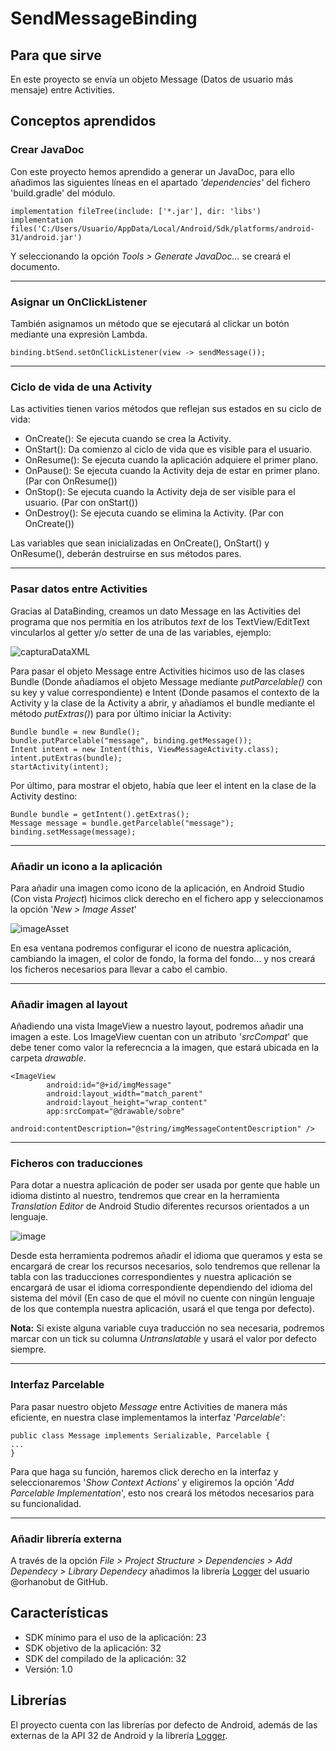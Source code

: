# SendMessageBinding

## Para que sirve
En este proyecto se envía un objeto Message (Datos de usuario más mensaje) entre Activities.


## Conceptos aprendidos
### Crear JavaDoc
Con este proyecto hemos aprendido a generar un JavaDoc, para ello añadimos las siguientes líneas en el apartado *'dependencies'* del fichero 'build.gradle' del módulo.

	implementation fileTree(include: ['*.jar'], dir: 'libs')
	implementation files('C:/Users/Usuario/AppData/Local/Android/Sdk/platforms/android-31/android.jar')

Y seleccionando la opción *Tools > Generate JavaDoc...* se creará el documento.

------------

### Asignar un OnClickListener
También asignamos un método que se ejecutará al clickar un botón mediante una expresión Lambda.

	binding.btSend.setOnClickListener(view -> sendMessage());

------------

### Ciclo de vida de una Activity
Las activities tienen varios métodos que reflejan sus estados en su ciclo de vida:
+ OnCreate(): Se ejecuta cuando se crea la Activity.
+ OnStart(): Da comienzo al ciclo de vida que es visible para el usuario.
+ OnResume(): Se ejecuta cuando la aplicación adquiere el primer plano.
+ OnPause(): Se ejecuta cuando la Activity deja de estar en primer plano. (Par con OnResume())
+ OnStop(): Se ejecuta cuando la Activity deja de ser visible para el usuario. (Par con onStart())
+ OnDestroy(): Se ejecuta cuando se elimina la Activity. (Par con OnCreate())

Las variables que sean inicializadas en OnCreate(), OnStart() y OnResume(), deberán destruirse en sus métodos pares.

------------

### Pasar datos entre Activities
Gracias al DataBinding, creamos un dato Message en las Activities del programa que nos permitía en los atributos *text* de los TextView/EditText vincularlos al getter y/o setter de una de las variables, ejemplo:

![capturaDataXML](https://user-images.githubusercontent.com/113918779/194163506-57fc08bc-49e7-4341-a48b-0c9243455918.PNG)


Para pasar el objeto Message entre Activities hicimos uso de las clases Bundle (Donde añadíamos el objeto Message mediante *putParcelable()* con su key y value correspondiente) e Intent (Donde pasamos el contexto de la Activity y la clase de la Activity a abrir, y añadíamos el bundle mediante el método *putExtras()*) para por último iniciar la Activity:

	Bundle bundle = new Bundle();
	bundle.putParcelable("message", binding.getMessage());
	Intent intent = new Intent(this, ViewMessageActivity.class);
	intent.putExtras(bundle);
	startActivity(intent);

Por último, para mostrar el objeto, había que leer el intent en la clase de la Activity destino:

	Bundle bundle = getIntent().getExtras();
	Message message = bundle.getParcelable("message");
	binding.setMessage(message);

------------

### Añadir un icono a la aplicación
Para añadir una imagen como icono de la aplicación, en Android Studio (Con vista *Project*) hicimos click derecho en el fichero app y seleccionamos la opción '*New > Image Asset*'

![imageAsset](https://user-images.githubusercontent.com/113918779/194235343-d7946354-dd1e-45f6-9476-2ce14118caa3.PNG)

En esa ventana podremos configurar el icono de nuestra aplicación, cambiando la imagen, el color de fondo, la forma del fondo... y nos creará los ficheros necesarios para llevar a cabo el cambio.

------------

### Añadir imagen al layout
Añadiendo una vista ImageView a nuestro layout, podremos añadir una imagen a este. Los ImageView cuentan con un atributo '*srcCompat*' que debe tener como valor la referecncia a la imagen, que estará ubicada en la carpeta *drawable*.

	<ImageView
            android:id="@+id/imgMessage"
            android:layout_width="match_parent"
            android:layout_height="wrap_content"
            app:srcCompat="@drawable/sobre"
            android:contentDescription="@string/imgMessageContentDescription" />

------------

### Ficheros con traducciones
Para dotar a nuestra aplicación de poder ser usada por gente que hable un idioma distinto al nuestro, tendremos que crear en la herramienta *Translation Editor* de Android Studio diferentes recursos orientados a un lenguaje.

![image](https://user-images.githubusercontent.com/113918779/194239859-63ef49cc-8b66-4780-9faf-b49c5f54e1c1.png)

Desde esta herramienta podremos añadir el idioma que queramos y esta se encargará de crear los recursos necesarios, solo tendremos que rellenar la tabla con las traducciones correspondientes y nuestra aplicación se encargará de usar el idioma correspondiente dependiendo del idioma del sistema del móvil (En caso de que el móvil no cuente con ningún lenguaje de los que contempla nuestra aplicación, usará el que tenga por defecto).

**Nota:** Si existe alguna variable cuya traducción no sea necesaria, podremos marcar con un tick su columna *Untranslatable* y usará el valor por defecto siempre.


------------

### Interfaz Parcelable
Para pasar nuestro objeto *Message* entre Activities de manera más eficiente, en nuestra clase implementamos la interfaz '*Parcelable*':

	public class Message implements Serializable, Parcelable {
	...
	}

Para que haga su función, haremos click derecho en la interfaz y seleccionaremos '*Show Context Actions*' y eligiremos la opción '*Add Parcelable Implementation*', esto nos creará los métodos necesarios para su funcionalidad.

------------

### Añadir librería externa
A través de la opción *File > Project Structure > Dependencies > Add Dependecy > Library Dependecy* añadimos la librería [Logger](https://github.com/orhanobut/logger "Logger") del usuario @orhanobut de GitHub.


## Características
- SDK mínimo para el uso de la aplicación: 23
- SDK objetivo de la aplicación: 32
- SDK del compilado de la aplicación: 32
- Versión: 1.0


## Librerías
El proyecto cuenta con las librerías por defecto de Android, además de las externas de la API 32 de Android y la librería [Logger](https://github.com/orhanobut/logger "Logger").
